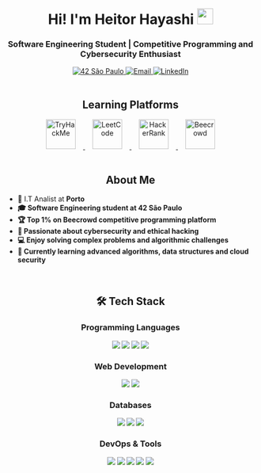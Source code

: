 <h1 align="center">Hi! I'm Heitor Hayashi <img src="https://media.giphy.com/media/hvRJCLFzcasrR4ia7z/giphy.gif" height="32"></h1>
<h3 align="center">Software Engineering Student | Competitive Programming and Cybersecurity Enthusiast</h3>

<div align="center">
  <a href="https://42sp.org.br/" target="_blank">
    <img src="https://img.shields.io/badge/42_SP-Cadet-blue?style=for-the-badge&logo=42" alt="42 São Paulo">
  </a>
  <a href="mailto:heitorhayashiferrairo@gmail.com">
    <img src="https://img.shields.io/badge/Email-D14836?style=for-the-badge&logo=gmail&logoColor=white" alt="Email">
  </a>
  <a href="https://www.linkedin.com/in/heitor-hayashi-ferrairo-722075279/">
    <img src="https://img.shields.io/badge/LinkedIn-0077B5?style=for-the-badge&logo=linkedin&logoColor=white" alt="LinkedIn">
  </a>
</div>

<br>

<h2 align="center">Learning Platforms</h2>

<div align="center">
  <a href="https://tryhackme.com/p/heitorHayashi" target="_blank">
    <img src="https://tryhackme.com/img/THMlogo.png" height="60" alt="TryHackMe" style="margin: 0 15px;">
  </a>
  <a href="https://leetcode.com/u/hayashiHeitor/" target="_blank">
    <img src="https://leetcode.com/static/images/LeetCode_logo_rvs.png" height="60" alt="LeetCode" style="margin: 0 15px;">
  </a>
  <a href="https://www.hackerrank.com/profile/heitorhayashife1" target="_blank">
    <img src="https://upload.wikimedia.org/wikipedia/commons/4/40/HackerRank_Icon-1000px.png" height="60" alt="HackerRank" style="margin: 0 15px;">
  </a>
  <a href="https://judge.beecrowd.com/pt/profile/969858" target="_blank">
    <img src="https://www.beecrowd.com.br/judge/img/5.0/logo-beecrowd.png" height="60" alt="Beecrowd" style="margin: 0 15px;">
  </a>
</div>

<br>

<h2 align="center">About Me</h2>

- 💼 I.T Analist at <b>Porto<b>
- 🎓 Software Engineering student at <b>42 São Paulo</b>
- 🏆 Top 1% on Beecrowd competitive programming platform
- 🔐 Passionate about cybersecurity and ethical hacking
- 💻 Enjoy solving complex problems and algorithmic challenges
- 🌱 Currently learning advanced algorithms, data structures and cloud security

<br>

<h2 align="center">🛠️ Tech Stack</h2>

<div align="center">
  <h3>Programming Languages</h3>
  <img src="https://img.shields.io/badge/C-00599C?style=for-the-badge&logo=c&logoColor=white">
  <img src="https://img.shields.io/badge/C%2B%2B-00599C?style=for-the-badge&logo=c%2B%2B&logoColor=white">
  <img src="https://img.shields.io/badge/Python-3776AB?style=for-the-badge&logo=python&logoColor=white">
  <img src="https://img.shields.io/badge/JavaScript-F7DF1E?style=for-the-badge&logo=javascript&logoColor=black">
  
  <h3>Web Development</h3>
  <img src="https://img.shields.io/badge/HTML5-E34F26?style=for-the-badge&logo=html5&logoColor=white">
  <img src="https://img.shields.io/badge/CSS3-1572B6?style=for-the-badge&logo=css3&logoColor=white">
  
  <h3>Databases</h3>
  <img src="https://img.shields.io/badge/MySQL-4479A1?style=for-the-badge&logo=mysql&logoColor=white">
  <img src="https://img.shields.io/badge/PostgreSQL-316192?style=for-the-badge&logo=postgresql&logoColor=white">
  <img src="https://img.shields.io/badge/SQLite-003B57?style=for-the-badge&logo=sqlite&logoColor=white">
  
  <h3>DevOps & Tools</h3>
  <img src="https://img.shields.io/badge/Git-F05032?style=for-the-badge&logo=git&logoColor=white">
  <img src="https://img.shields.io/badge/Docker-2496ED?style=for-the-badge&logo=docker&logoColor=white">
  <img src="https://img.shields.io/badge/Linux-FCC624?style=for-the-badge&logo=linux&logoColor=black">
  <img src="https://img.shields.io/badge/Bash-4EAA25?style=for-the-badge&logo=gnu-bash&logoColor=white">
  <img src="https://img.shields.io/badge/AWS-232F3E?style=for-the-badge&logo=amazon-aws&logoColor=white">
</div>
